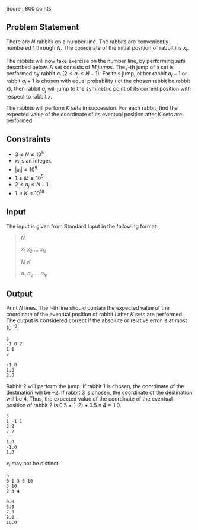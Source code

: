 Score : $800$ points

## Problem Statement

There are $N$ rabbits on a number line.
The rabbits are conveniently numbered $1$ through $N$.
The coordinate of the initial position of rabbit $i$ is $x_i$.

The rabbits will now take exercise on the number line, by performing *sets* described below.
A set consists of $M$ *jumps*. The $j$-th jump of a set is performed by rabbit $a_j$ ($2 \leq a_j \leq N-1$).
For this jump, either rabbit $a_j-1$ or rabbit $a_j+1$ is chosen with equal probability (let the chosen rabbit be rabbit $x$), then rabbit $a_j$ will jump to the symmetric point of its current position with respect to rabbit $x$.

The rabbits will perform $K$ sets in succession.
For each rabbit, find the expected value of the coordinate of its eventual position after $K$ sets are performed.

## Constraints

- $3 \leq N \leq 10^5$
- $x_i$ is an integer.
- $|x_i| \leq 10^9$
- $1 \leq M \leq 10^5$
- $2 \leq a_j \leq N-1$
- $1 \leq K \leq 10^{18}$

## Input

The input is given from Standard Input in the following format:

> $N$
> 
> $x_1$ $x_2$ $...$ $x_N$
> 
> $M$ $K$
> 
> $a_1$ $a_2$ $...$ $a_M$

## Output

Print $N$ lines.
The $i$-th line should contain the expected value of the coordinate of the eventual position of rabbit $i$ after $K$ sets are performed.
The output is considered correct if the absolute or relative error is at most $10^{-9}$.

```input1
3
-1 0 2
1 1
2
```

```output1
-1.0
1.0
2.0
```

Rabbit $2$ will perform the jump.
If rabbit $1$ is chosen, the coordinate of the destination will be $-2$.
If rabbit $3$ is chosen, the coordinate of the destination will be $4$.
Thus, the expected value of the coordinate of the eventual position of rabbit $2$ is $0.5 \times (-2)+0.5 \times 4=1.0$.

```input2
3
1 -1 1
2 2
2 2
```

```output2
1.0
-1.0
1.0
```

$x_i$ may not be distinct.

```input3
5
0 1 3 6 10
3 10
2 3 4
```

```output3
0.0
3.0
7.0
8.0
10.0
```